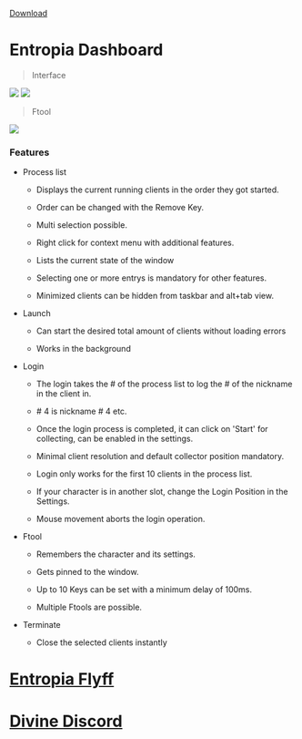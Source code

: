 [Download](https://github.com/Immortal-Divine/Entropia_Dashboard/raw/refs/heads/main/Entropia%20Dashboard.exe)

# Entropia Dashboard

> Interface

![](https://imgur.com/PCHgJ1G.png)
![](https://imgur.com/aFxYlkZ.png)


> Ftool

![](https://imgur.com/n44KmAW.png)


### Features

+ Process list

	+ Displays the current running clients in the order they got started.

	+ Order can be changed with the Remove Key.

	+ Multi selection possible.

	+ Right click for context menu with additional features.

	+ Lists the current state of the window

	+ Selecting one or more entrys is mandatory for other features.

  	+ Minimized clients can be hidden from taskbar and alt+tab view.


+ Launch

	+ Can start the desired total amount of clients without loading errors

	+ Works in the background
   

+ Login

	+ The login takes the # of the process list to log the # of the nickname in the client in.
	 + \# 4 is nickname # 4 etc.

	+ Once the login process is completed, it can click on 'Start' for collecting, can be enabled in the settings. 
	 + Minimal client resolution and default collector position mandatory.

	+ Login only works for the first 10 clients in the process list.

	 + If your character is in another slot, change the Login Position in the Settings.

	 + Mouse movement aborts the login operation.


+ Ftool

	+ Remembers the character and its settings.

	+ Gets pinned to the window.

	+ Up to 10 Keys can be set with a minimum delay of 100ms.
	 + Multiple Ftools are possible.


+ Terminate

	+ Close the selected clients instantly

# 

# [Entropia Flyff](https://entropia.fun/)

# [Divine Discord](https://discord.gg/zbcVRsC9uN)


